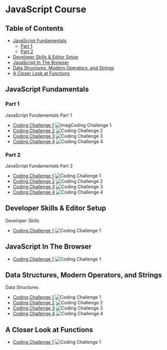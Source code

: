 # JavaScript Course

## Table of Contents

- [JavaScript Fundamentals](#javascript-fundamentals)
  - [Part 1](#part-1)
  - [Part 2](#part-2)
- [Developer Skills & Editor Setup](#developer-skills--editor-setup)
- [JavaScript In The Browser](#javascript-in-the-browser)
- [Data Structures, Modern Operators, and Strings](#data-structures-modern-operators-and-strings)
- [A Closer Look at Functions](#a-closer-look-at-functions)

## JavaScript Fundamentals

### Part 1

JavaScript Fundamentals Part 1

- [Coding Challenge 1](JavaScript_Fundamentals/Part_01/Code/Coding_Challenge_01.js)
  ![ImagCoding Challenge 1](JavaScript_Fundamentals/Part_01/Images/Coding_Challenge_01.jpg)
- [Coding Challenge 2](JavaScript_Fundamentals/Part_01/Code/Coding_Challenge_02.js)
  ![Coding Challenge 2](JavaScript_Fundamentals/Part_01/Images/Coding_Challenge_02.jpg)
- [Coding Challenge 3](JavaScript_Fundamentals/Part_01/Code/Coding_Challenge_03.js)
  ![Coding Challenge 3](JavaScript_Fundamentals/Part_01/Images/Coding_Challenge_03.jpg)
- [Coding Challenge 4](JavaScript_Fundamentals/Part_01/Code/Coding_Challenge_04.js)
  ![Coding Challenge 4](JavaScript_Fundamentals/Part_01/Images/Coding_Challenge_04.jpg)

### Part 2

JavaScript Fundamentals Part 2

- [Coding Challenge 1](JavaScript_Fundamentals/Part_02/Code/Coding_Challenge_01.js)
  ![Coding Challenge 1](JavaScript_Fundamentals/Part_02/Images/Coding_Challenge_01.jpg)
- [Coding Challenge 2](JavaScript_Fundamentals/Part_02/Code/Coding_Challenge_02.js)
  ![Coding Challenge 2](JavaScript_Fundamentals/Part_02/Images/Coding_Challenge_02.jpg)
- [Coding Challenge 3](JavaScript_Fundamentals/Part_02/Code/Coding_Challenge_03.js)
  ![Coding Challenge 3](JavaScript_Fundamentals/Part_02/Images/Coding_Challenge_03.jpg)
- [Coding Challenge 4](JavaScript_Fundamentals/Part_02/Code/Coding_Challenge_04.js)
  ![Coding Challenge 4](JavaScript_Fundamentals/Part_02/Images/Coding_Challenge_04.jpg)

## Developer Skills & Editor Setup

Developer Skills

- [Coding Challenge 1](Developer_Skills_Editor_Setup/Coding_Challenge_01.js)
  ![Coding Challenge 1](Developer_Skills_Editor_Setup/Coding_Challenge_01.jpg)

## JavaScript In The Browser

- [Coding Challenge 1](JavaScript_In_The_Browser/Coding_Challenge_01.html)
  ![Coding Challenge 1](JavaScript_In_The_Browser/JavaScript_In_The_Browser.jpg)

## Data Structures, Modern Operators, and Strings

Data Structures

- [Coding Challenge 1](Data_Structures_Modern_Operators_And_Strings/Code/Coding_Challenge_01.js)
  ![Coding Challenge 1](Data_Structures_Modern_Operators_And_Strings/Images/Coding_Challenge_01.jpg)
- [Coding Challenge 2](Data_Structures_Modern_Operators_And_Strings/Code/Coding_Challenge_02.js)
  ![Coding Challenge 2](Data_Structures_Modern_Operators_And_Strings/Images/Coding_Challenge_02.jpg)
- [Coding Challenge 3](Data_Structures_Modern_Operators_And_Strings/Code/Coding_Challenge_03.js)
  ![Coding Challenge 3](Data_Structures_Modern_Operators_And_Strings/Images/Coding_Challenge_03.jpg)
- [Coding Challenge 4](Data_Structures_Modern_Operators_And_Strings/Code/Coding_Challenge_04.html)
  ![Coding Challenge 4](Data_Structures_Modern_Operators_And_Strings/Images/Coding_Challenge_04.jpg)

## A Closer Look at Functions

- [Coding Challenge 1](A_Closer_Look_At_Functions/Code/Coding_Challenge_01.html)
  ![Coding Challenge 1](A_Closer_Look_At_Functions/Images/Coding_Challenge_01.jpg)
